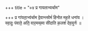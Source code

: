 +++
title = "०४ प्र गायताभ्यर्चाम"

+++
प्र गा॑यता॒भ्य॑र्चाम दे॒वान्त्सोमं॑ हिनोत मह॒ते धना॑य ।  
स्वा॒दुः प॑वाते॒ अति॒ वार॒मव्य॒मा सी॑दाति क॒लशं॑ देव॒युर्नः॑ ॥